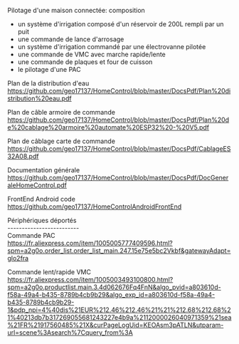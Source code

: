 Pilotage d'une maison connectée: composition
- un système d'irrigation composé d'un réservoir de 200L rempli par un puit
- une commande de lance d'arrosage
- un système d'irrigation commandé par une électrovanne pilotée
- une commande de VMC avec marche rapide/lente
- une commande de plaques et four de cuisson
- le pilotage d'une PAC

Plan de la distribution d'eau<br>
https://github.com/geo17137/HomeControl/blob/master/DocsPdf/Plan%20distribution%20eau.pdf

Plan de câble armoire de commande<br>
https://github.com/geo17137/HomeControl/blob/master/DocsPdf/Plan%20de%20cablage%20armoire%20automate%20ESP32%20-%20V5.pdf

Plan de câblage carte de commande<br>
https://github.com/geo17137/HomeControl/blob/master/DocsPdf/CablageES32A08.pdf

Documentation générale<br>
https://github.com/geo17137/HomeControl/blob/master/DocsPdf/DocGeneraleHomeControl.pdf

FrontEnd Android code<br>
https://github.com/geo17137/HomeControlAndroidFrontEnd

Périphériques déportés<br>
-------------------------<br>
Commande PAC<br>
https://fr.aliexpress.com/item/1005005777409596.html?spm=a2g0o.order_list.order_list_main.247.15e75e5bc2Vkbf&gatewayAdapt=glo2fra

Commande lent/rapide VMC<br>
https://fr.aliexpress.com/item/1005003493100800.html?spm=a2g0o.productlist.main.3.4d062676Fq4FnN&algo_pvid=a803610d-f58a-49a4-b435-8789b4cb9b29&algo_exp_id=a803610d-f58a-49a4-b435-8789b4cb9b29-1&pdp_npi=4%40dis%21EUR%212.46%212.46%21%21%212.68%212.68%21%40213db7b317269055681243227e4b9a%2112000026040971359%21sea%21FR%21917560485%21X&curPageLogUid=KEOAsm3pATLN&utparam-url=scene%3Asearch%7Cquery_from%3A

